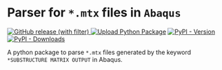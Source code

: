 # Parser for `*.mtx` files in `Abaqus`
[![GitHub release (with filter)](https://img.shields.io/github/v/release/huang-lihao/abaqus-mtx-parser?logo=github)
](https://github.com/huang-lihao/abaqus-mtx-parser)
[![Upload Python Package](https://github.com/huang-lihao/abaqus-mtx-parser/actions/workflows/python-publish.yml/badge.svg)](https://github.com/huang-lihao/abaqus-mtx-parser/actions/workflows/python-publish.yml)
[![PyPI - Version](https://img.shields.io/pypi/v/abaqus-mtx-parser?logo=pypi)](https://badge.fury.io/py/abaqus-mtx-parser)
[![PyPI - Downloads](https://img.shields.io/pypi/dm/abaqus-mtx-parser?logo=PyPI)]()



A python package to parse `*.mtx` files generated by the keyword `*SUBSTRUCTURE MATRIX OUTPUT` in Abaqus.
